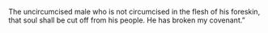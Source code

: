 The uncircumcised male who is not circumcised in the flesh of his foreskin, that soul shall be cut off from his people. He has broken my covenant.”